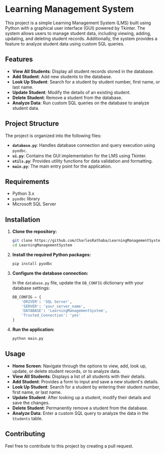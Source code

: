 # Learning Management System

This project is a simple Learning Management System (LMS) built using Python with a graphical user interface (GUI) powered by Tkinter. The system allows users to manage student data, including viewing, adding, updating, and deleting student records. Additionally, the system provides a feature to analyze student data using custom SQL queries.

## Features

- **View All Students**: Display all student records stored in the database.
- **Add Student**: Add new students to the database.
- **Look Up Student**: Search for a student by student number, first name, or last name.
- **Update Student**: Modify the details of an existing student.
- **Delete Student**: Remove a student from the database.
- **Analyze Data**: Run custom SQL queries on the database to analyze student data.

## Project Structure

The project is organized into the following files:

- **`database.py`**: Handles database connection and query execution using `pyodbc`.
- **`ui.py`**: Contains the GUI implementation for the LMS using Tkinter.
- **`utils.py`**: Provides utility functions for data validation and formatting.
- **`main.py`**: The main entry point for the application.

## Requirements

- Python 3.x
- `pyodbc` library
- Microsoft SQL Server

## Installation

1. **Clone the repository:**

    ```bash
    git clone https://github.com/CharlesRathaba/LearningManagementSystem.git
    cd LearningManagementSystem
    ```

2. **Install the required Python packages:**

    ```bash
    pip install pyodbc
    ```

3. **Configure the database connection:**

    In the `database.py` file, update the `DB_CONFIG` dictionary with your database settings:

    ```python
    DB_CONFIG = {
        'DRIVER': 'SQL Server',
        'SERVER': 'your_server_name',
        'DATABASE': 'LearningManagementSystem',
        'Trusted_Connection': 'yes'
    }
    ```

4. **Run the application:**

    ```bash
    python main.py
    ```

## Usage

- **Home Screen**: Navigate through the options to view, add, look up, update, or delete student records, or to analyze data.
- **View All Students**: Displays a list of all students with their details.
- **Add Student**: Provides a form to input and save a new student's details.
- **Look Up Student**: Search for a student by entering their student number, first name, or last name.
- **Update Student**: After looking up a student, modify their details and save the changes.
- **Delete Student**: Permanently remove a student from the database.
- **Analyze Data**: Enter a custom SQL query to analyze the data in the `Students` table.


## Contributing

Feel free to contribute to this project by creating a pull request.

